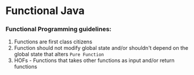 # Functional Java

### Functional Programming guidelines:
1. Functions are first class citizens
2. Function should not modify global state and/or shouldn't depend on the global state that alters `Pure Function`
3. HOFs - Functions that takes other functions as input and/or return functions